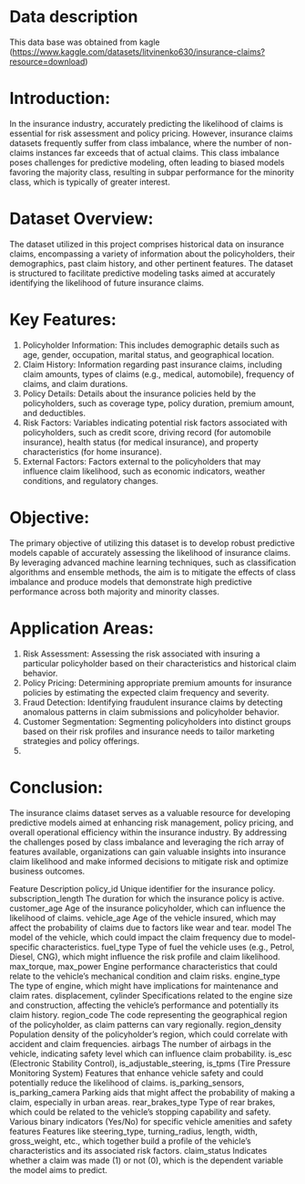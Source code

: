 # Data description

This data base was obtained from kagle (https://www.kaggle.com/datasets/litvinenko630/insurance-claims?resource=download)

# Introduction:
In the insurance industry, accurately predicting the likelihood of claims is essential for risk assessment and policy pricing. However, insurance claims datasets frequently suffer from class imbalance, where the number of non-claims instances far exceeds that of actual claims. This class imbalance poses challenges for predictive modeling, often leading to biased models favoring the majority class, resulting in subpar performance for the minority class, which is typically of greater interest.

# Dataset Overview:
The dataset utilized in this project comprises historical data on insurance claims, encompassing a variety of information about the policyholders, their demographics, past claim history, and other pertinent features. The dataset is structured to facilitate predictive modeling tasks aimed at accurately identifying the likelihood of future insurance claims.

# Key Features:

1.  Policyholder Information: This includes demographic details such as age, gender, occupation, marital status, and geographical location.
2.  Claim History: Information regarding past insurance claims, including claim amounts, types of claims (e.g., medical, automobile), frequency of claims, and claim durations.
3.  Policy Details: Details about the insurance policies held by the policyholders, such as coverage type, policy duration, premium amount, and deductibles.
4.  Risk Factors: Variables indicating potential risk factors associated with policyholders, such as credit score, driving record (for automobile insurance), health status (for medical insurance), and property characteristics (for home insurance).
5.  External Factors: Factors external to the policyholders that may influence claim likelihood, such as economic indicators, weather conditions, and regulatory changes.

# Objective:
The primary objective of utilizing this dataset is to develop robust predictive models capable of accurately assessing the likelihood of insurance claims. By leveraging advanced machine learning techniques, such as classification algorithms and ensemble methods, the aim is to mitigate the effects of class imbalance and produce models that demonstrate high predictive performance across both majority and minority classes.

# Application Areas:

1.  Risk Assessment: Assessing the risk associated with insuring a particular policyholder based on their characteristics and historical claim behavior.
2.  Policy Pricing: Determining appropriate premium amounts for insurance policies by estimating the expected claim frequency and severity.
3.  Fraud Detection: Identifying fraudulent insurance claims by detecting anomalous patterns in claim submissions and policyholder behavior.
4.  Customer Segmentation: Segmenting policyholders into distinct groups based on their risk profiles and insurance needs to tailor marketing strategies and policy offerings.
5.  
# Conclusion:
The insurance claims dataset serves as a valuable resource for developing predictive models aimed at enhancing risk management, policy pricing, and overall operational efficiency within the insurance industry. By addressing the challenges posed by class imbalance and leveraging the rich array of features available, organizations can gain valuable insights into insurance claim likelihood and make informed decisions to mitigate risk and optimize business outcomes.


Feature	Description
policy_id	Unique identifier for the insurance policy.
subscription_length	The duration for which the insurance policy is active.
customer_age	Age of the insurance policyholder, which can influence the likelihood of claims.
vehicle_age	Age of the vehicle insured, which may affect the probability of claims due to factors like wear and tear.
model	The model of the vehicle, which could impact the claim frequency due to model-specific characteristics.
fuel_type	Type of fuel the vehicle uses (e.g., Petrol, Diesel, CNG), which might influence the risk profile and claim likelihood.
max_torque, max_power	Engine performance characteristics that could relate to the vehicle’s mechanical condition and claim risks.
engine_type	The type of engine, which might have implications for maintenance and claim rates.
displacement, cylinder	Specifications related to the engine size and construction, affecting the vehicle’s performance and potentially its claim history.
region_code	The code representing the geographical region of the policyholder, as claim patterns can vary regionally.
region_density	Population density of the policyholder’s region, which could correlate with accident and claim frequencies.
airbags	The number of airbags in the vehicle, indicating safety level which can influence claim probability.
is_esc (Electronic Stability Control), is_adjustable_steering, is_tpms (Tire Pressure Monitoring System)	Features that enhance vehicle safety and could potentially reduce the likelihood of claims.
is_parking_sensors, is_parking_camera	Parking aids that might affect the probability of making a claim, especially in urban areas.
rear_brakes_type	Type of rear brakes, which could be related to the vehicle’s stopping capability and safety.
Various binary indicators (Yes/No) for specific vehicle amenities and safety features	Features like steering_type, turning_radius, length, width, gross_weight, etc., which together build a profile of the vehicle’s characteristics and its associated risk factors.
claim_status	Indicates whether a claim was made (1) or not (0), which is the dependent variable the model aims to predict.

